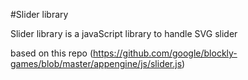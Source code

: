 #Slider library

Slider library is a javaScript library to handle SVG slider

based on this repo (https://github.com/google/blockly-games/blob/master/appengine/js/slider.js)